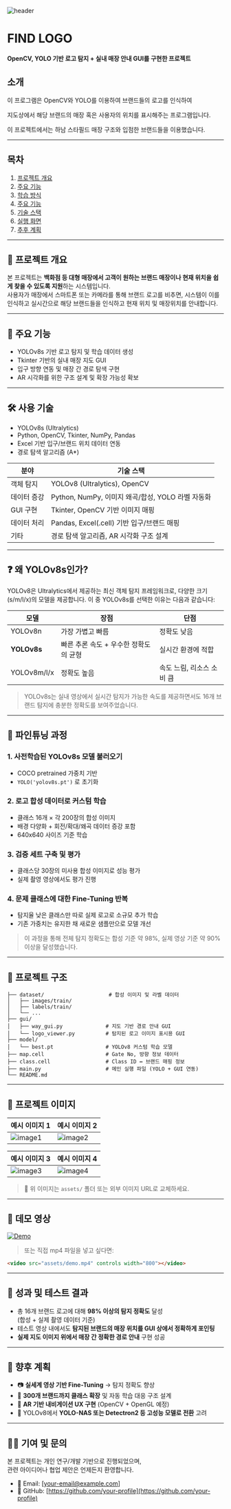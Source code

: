 ![header](https://capsule-render.vercel.app/api?type=waving&color=6DD5FA&text=%20Computer%20Vision%20Term%20Project&height=200&fontSize=40&fontColor=ffffff)
# FIND LOGO
**OpenCV, YOLO 기반 로고 탐지 + 실내 매장 안내 GUI를 구현한 프로젝트**

## 소개
이 프로그램은 OpenCV와 YOLO를 이용하여 브랜드들의 로고를 인식하여 <br>

지도상에서 해당 브랜드의 매장 혹은 사용자의 위치를 표시해주는 프로그램입니다. <br>

이 프로젝트에서는 하남 스타필드 매장 구조와 입점한 브랜드들을 이용했습니다.<br>

---
## 목차 
1. [프로젝트 개요](#-프로젝트-개요)
2. [주요 기능](#-주요-기능)     
3. [학습 방식](#페이지-구성)
4. [주요 기능](#-주요-기능)   
5. [기술 스택](#-기술-스택)   
6. [실행 화면](#실행-화면)      
7. [추후 계획](#참조)    

---

## 📌 프로젝트 개요

본 프로젝트는 **백화점 등 대형 매장에서 고객이 원하는 브랜드 매장이나 현재 위치을 쉽게 찾을 수 있도록 지원**하는 시스템입니다. <br>
사용자가 매장에서 스마트폰 또는 카메라를 통해 브랜드 로고를 비추면, 시스템이 이를 인식하고 실시간으로 해당 브랜드들을 인식하고 현재 위치 및 매장위치를 안내합니다.

---

## 🧩 주요 기능

- YOLOv8s 기반 로고 탐지 및 학습 데이터 생성
- Tkinter 기반의 실내 매장 지도 GUI
- 입구 방향 연동 및 매장 간 경로 탐색 구현
- AR 시각화를 위한 구조 설계 및 확장 가능성 확보

---

## 🛠 사용 기술

- YOLOv8s (Ultralytics)
- Python, OpenCV, Tkinter, NumPy, Pandas
- Excel 기반 입구/브랜드 위치 데이터 연동
- 경로 탐색 알고리즘 (A*)

| 분야 | 기술 스택 |
|------|-----------|
| 객체 탐지 | YOLOv8 (Ultralytics), OpenCV |
| 데이터 증강 | Python, NumPy, 이미지 왜곡/합성, YOLO 라벨 자동화 |
| GUI 구현 | Tkinter, OpenCV 기반 이미지 매핑 |
| 데이터 처리 | Pandas, Excel(.cell) 기반 입구/브랜드 매핑 |
| 기타 | 경로 탐색 알고리즘, AR 시각화 구조 설계 |

---
## ❓ 왜 YOLOv8s인가?

YOLOv8은 Ultralytics에서 제공하는 최신 객체 탐지 프레임워크로, 다양한 크기(s/m/l/x)의 모델을 제공합니다. 이 중 YOLOv8s를 선택한 이유는 다음과 같습니다:

| 모델 | 장점 | 단점 |
|------|------|------|
| YOLOv8n | 가장 가볍고 빠름 | 정확도 낮음 |
| **YOLOv8s** | 빠른 추론 속도 + 우수한 정확도의 균형 | 실시간 환경에 적합 |
| YOLOv8m/l/x | 정확도 높음 | 속도 느림, 리소스 소비 큼 |

> YOLOv8s는 실내 영상에서 실시간 탐지가 가능한 속도를 제공하면서도 16개 브랜드 탐지에 충분한 정확도를 보여주었습니다.

---

## 🔧 파인튜닝 과정

### 1. 사전학습된 YOLOv8s 모델 불러오기
- COCO pretrained 가중치 기반
- `YOLO('yolov8s.pt')` 로 초기화

### 2. 로고 합성 데이터로 커스텀 학습
- 클래스 16개 × 각 200장의 합성 이미지
- 배경 다양화 + 회전/확대/왜곡 데이터 증강 포함
- 640x640 사이즈 기준 학습

### 3. 검증 세트 구축 및 평가
- 클래스당 30장의 미사용 합성 이미지로 성능 평가
- 실제 촬영 영상에서도 평가 진행

### 4. 문제 클래스에 대한 Fine-Tuning 반복
- 탐지율 낮은 클래스만 따로 실제 로고로 소규모 추가 학습
- 기존 가중치는 유지한 채 새로운 샘플만으로 모델 개선

> 이 과정을 통해 전체 탐지 정확도는 합성 기준 약 98%, 실제 영상 기준 약 90% 이상을 달성했습니다.
---

## 📂 프로젝트 구조

```plaintext
├── dataset/                     # 합성 이미지 및 라벨 데이터
│   ├── images/train/
│   ├── labels/train/
│   └── ...
├── gui/
│   ├── way_gui.py              # 지도 기반 경로 안내 GUI
│   └── logo_viewer.py          # 탐지된 로고 이미지 표시용 GUI
├── model/
│   └── best.pt                 # YOLOv8 커스텀 학습 모델
├── map.cell                    # Gate No, 방향 정보 데이터
├── class.cell                  # Class ID ↔ 브랜드 매핑 정보
├── main.py                     # 메인 실행 파일 (YOLO + GUI 연동)
└── README.md
```

---

## 📸 프로젝트 이미지

| 예시 이미지 1 | 예시 이미지 2 |
|---------------|----------------|
| ![image1](assets/image1.png) | ![image2](assets/image2.png) |

| 예시 이미지 3 | 예시 이미지 4 |
|---------------|----------------|
| ![image3](assets/image3.png) | ![image4](assets/image4.png) |

> 📂 위 이미지는 `assets/` 폴더 또는 외부 이미지 URL로 교체하세요.

---

## 🎥 데모 영상

[![Demo](https://img.youtube.com/vi/영상ID/0.jpg)](https://www.youtube.com/watch?v=영상ID)

> 또는 직접 mp4 파일을 넣고 싶다면:

```html
<video src="assets/demo.mp4" controls width="800"></video>
```
---

## 🧪 성과 및 테스트 결과

- 총 16개 브랜드 로고에 대해 **98% 이상의 탐지 정확도** 달성  
  (합성 + 실제 촬영 데이터 기준)
- 테스트 영상 내에서도 **탐지된 브랜드의 매장 위치를 GUI 상에서 정확하게 포인팅**
- **실제 지도 이미지 위에서 매장 간 정확한 경로 안내** 구현 성공

---

## 🚀 향후 계획

- 📷 **실세계 영상 기반 Fine-Tuning** → 탐지 정확도 향상
- 🏬 **300개 브랜드까지 클래스 확장** 및 자동 학습 대응 구조 설계
- 📱 **AR 기반 내비게이션 UX 구현** (OpenCV + OpenGL 예정)
- 🧠 YOLOv8에서 **YOLO-NAS 또는 Detectron2 등 고성능 모델로 전환** 고려

---

## 🙋‍♂️ 기여 및 문의

본 프로젝트는 개인 연구/개발 기반으로 진행되었으며,  
관련 아이디어나 협업 제안은 언제든지 환영합니다.

- 📧 Email: [your-email@example.com]  
- 📍 GitHub: [https://github.com/your-profile](https://github.com/your-profile)

